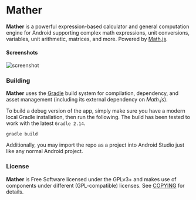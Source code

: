 # Mather

**Mather** is a powerful expression-based calculator and general computation engine for Android supporting complex math expressions, unit conversions, variables, unit arithmetic, matrices, and more. Powered by [Math.js](https://mathjs.org/).

#### Screenshots
![screenshot](https://cloud.githubusercontent.com/assets/9786418/17490863/f0bfd4fe-5d72-11e6-8595-c151bf64b818.png)

### Building

**Mather** uses the [Gradle](https://gradle.org) build system for compilation, dependency, and asset management (including its external dependency on *Math.js*). 

To build a debug version of the app, simply make sure you have a modern local Gradle installation, then run the following.  The build has been tested to work with the latest `Gradle 2.14`.

```
gradle build
```

Additionally, you may import the repo as a project into Android Studio just like any normal Android project.

### License

**Mather** is Free Software licensed under the GPLv3+ and makes use of components under different (GPL-compatible) licenses. See [COPYING](https://github.com/icasdri/Mather/blob/master/COPYING) for details.
